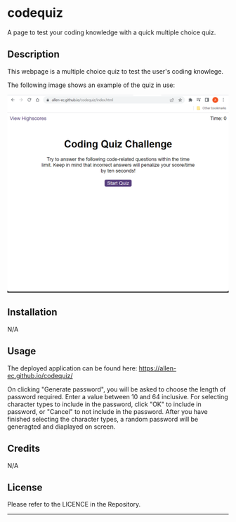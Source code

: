 # codequiz
A page to test your coding knowledge with a quick multiple choice quiz.

## Description

This webpage is a multiple choice quiz to test the user's coding knowlege.

The following image shows an example of the quiz in use:

![Coding Quiz](./assets/images/screenshot.png)

## Installation

N/A

## Usage

The deployed application can be found here: https://allen-ec.github.io/codequiz/

On clicking "Generate password", you will be asked to choose the length of password required.
Enter a value between 10 and 64 inclusive.
For selecting character types to include in the password, click "OK" to include in password, or "Cancel" to not include in the password.
After you have finished selecting the character types, a random password will be generagted and diaplayed on screen.

## Credits

N/A

## License

Please refer to the LICENCE in the Repository.

---